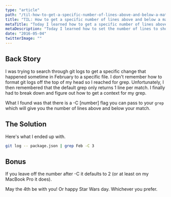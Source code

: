 ```yaml
---
type: "article"
path: "/til-how-to-get-a-specific-number-of-lines-above-and-below-a-matched-term-with-grep"
title: "TIL: How to get a specific number of lines above and below a matched term with grep"
metaTitle: "Today I learned how to get a specific number of lines above and below a matched term with grep"
metaDescription: "Today I learned how to set the number of lines to show above and below a matching term when using grep."
date: "2016-05-04"
twitterImage: ""
---
```


## Back Story

I was trying to search through git logs to get a specific change that happened sometime in February to a specific file. I don't remember how to format git logs off the top of my head so I reached for grep. Unfortunately, I then remembered that the default grep only returns 1 line per match. I finally had to break down and figure out how to get a context for my grep.

What I found was that there is a -C [number] flag you can pass to your `grep` which will give you the number of lines above and below your match.

## The Solution

Here's what I ended up with.

```bash
git log -- package.json | grep Feb -C 3
```

## Bonus

If you leave off the number after -C it defaults to 2 (or at least on my MacBook Pro it does).

May the 4th be with you! Or happy Star Wars day. Whichever you prefer.
